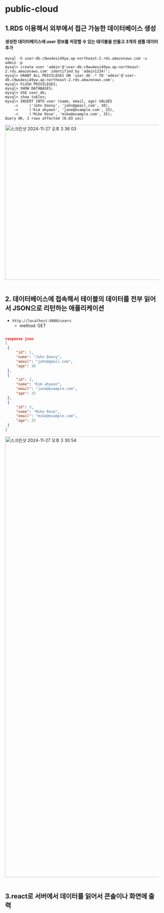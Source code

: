 # public-cloud

## 1.RDS 이용해서 외부에서 접근 가능한 데이터베이스 생성
#### 생성한 데이터베이스에 user 정보를 저장할 수 있는 테이블을 만들고 3개의 샘플 데이터 추가

```
mysql -h user-db.c9wu4esi49yw.ap-northeast-2.rds.amazonaws.com -u admin -p
mysql> create user 'admin'@'user-db.c9wu4esi49yw.ap-northeast-2.rds.amazonaws.com' identified by 'admin1234!';
mysql> GRANT ALL PRIVILEGES ON `user_db`.* TO 'admin'@'user-db.c9wu4esi49yw.ap-northeast-2.rds.amazonaws.com';
mysql> FLUSH PRIVILEGES;
mysql> SHOW DATABASES;
mysql> USE user_db;
mysql> show tables;
mysql> INSERT INTO user (name, email, age) VALUES 
    ->     ('John Danny', 'john@gmail.com', 30),
    ->     ('Kim ahyeon', 'jane@example.com', 25),
    ->     ('Mike Rose', 'mike@example.com', 35);
Query OK, 3 rows affected (0.03 sec)
```
<img width="507" alt="스크린샷 2024-11-27 오후 3 36 03" src="https://github.com/user-attachments/assets/0a9cba00-fdd4-4dae-b61d-64bfcaa4c540">

<br>
<br>

## 2. 데이터베이스에 접속해서 테이블의 데이터를 전부 읽어서 JSON으로 리턴하는 애플리케이션

   * `http://localhost:8080/users`
      - method: GET

   ```json

   response json
   [
    {
        "id": 1,
        "name": "John Danny",
        "email": "john@gmail.com",
        "age": 30
    },
    {
        "id": 2,
        "name": "Kim ahyeon",
        "email": "jane@example.com",
        "age": 25
    },
    {
        "id": 3,
        "name": "Mike Rose",
        "email": "mike@example.com",
        "age": 35
    }
]
   ```
<img width="1441" alt="스크린샷 2024-11-27 오후 3 30 54" src="https://github.com/user-attachments/assets/e228f7f5-7be8-4827-a966-99314906bfbc">



<br>
<br>

## 3.react로 서버에서 데이터를 읽어서 콘솔이나 화면에 출력
